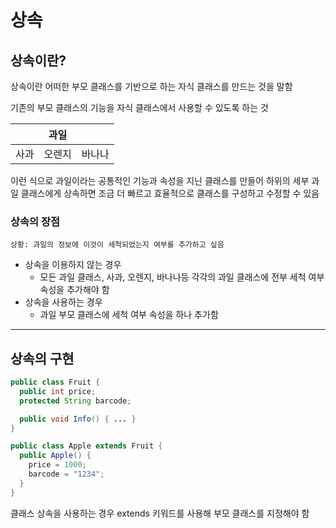 # 상속

## 상속이란?

상속이란 어떠한 부모 클래스를 기반으로 하는 자식 클래스를 만드는 것을 말함

기존의 부모 클래스의 기능을 자식 클래스에서 사용할 수 있도록 하는 것

|      | 과일   |        |
| ---- | ------ | ------ |
| 사과 | 오렌지 | 바나나 |

이런 식으로 과일이라는 공통적인 기능과 속성을 지닌 클래스를 만들어 하위의 세부 과일 클래스에게 상속하면 조금 더 빠르고 효율적으로 클래스를 구성하고 수정할 수 있음

### 상속의 장점

`상황: 과일의 정보에 이것이 세척되었는지 여부를 추가하고 싶음`

- 상속을 이용하지 않는 경우
  - 모든 과일 클래스, 사과, 오렌지, 바나나등 각각의 과일 클래스에 전부 세척 여부 속성을 추가해야 함
- 상속을 사용하는 경우
  - 과일 부모 클래스에 세척 여부 속성을 하나 추가함

---

## 상속의 구현

```Java
public class Fruit {
  public int price;
  protected String barcode;

  public void Info() { ... }
}

public class Apple extends Fruit {
  public Apple() {
    price = 1000;
    barcode = "1234";
  }
}
```

클래스 상속을 사용하는 경우 extends 키워드를 사용해 부모 클래스를 지정해야 함